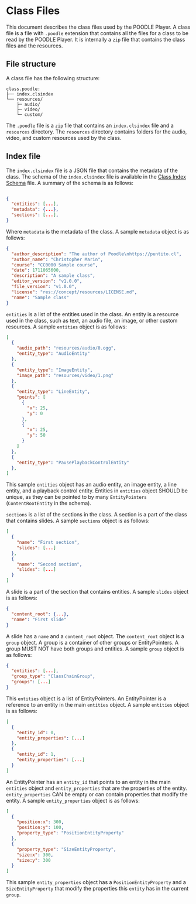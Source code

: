 # Class Files

This document describes the class files used by the POODLE Player. A class file is a file with `.poodle` extension that contains all the files for a class to be read by the POODLE Player. It is internally a `zip` file that contains the class files and the resources.

## File structure

A class file has the following structure:

```
class.poodle:
├── index.clsindex
└── resources/
    ├─ audio/
    ├─ video/
    └─ custom/
```

The `.poodle` file is a `zip` file that contains an `index.clsindex` file and a `resources` directory. The `resources` directory contains folders for the audio, video, and custom resources used by the class.

## Index file

The `index.clsindex` file is a JSON file that contains the metadata of the class. The schema of the `index.clsindex` file is available in the [Class Index Schema](index_schema.json) file. A summary of the schema is as follows:

```json

{
  "entities": [...],
  "metadata": {...},
  "sections": [...],
}

```
Where `metadata` is the metadata of the class. A sample `metadata` object is as follows:

```json
{
  "author_description": "The author of Poodle\nhttps://puntito.cl",
  "author_name": "Christopher Marin",
  "course": "CC0000 Sample course",
  "date": 1711065600,
  "description": "A sample class",
  "editor_version": "v1.0.0",
  "file_version": "v1.0.0",
  "license": "res://concept/resources/LICENSE.md",
  "name": "Sample class"
}
```

`entities` is a list of the entities used in the class. An entity is a resource used in the class, such as text, an audio file, an image, or other custom resources. A sample `entities` object is as follows:

```json
[
  {
    "audio_path": "resources/audio/0.ogg",
    "entity_type": "AudioEntity"
  },
  {
    "entity_type": "ImageEntity",
    "image_path": "resources/video/1.png"
  },
  {
    "entity_type": "LineEntity",
    "points": [
      {
        "x": 25,
        "y": 0
      },
      {
        "x": 25,
        "y": 50
      }
    ]
  },
  {
    "entity_type": "PausePlaybackControlEntity"
  },
]
```

This sample `entities` object has an audio entity, an image entity, a line entity, and a  playback control entity.
Entities in `entities` object SHOULD be unique, as they can be pointed to by many `EntityPointers` (`ContentRootEntity` in the schema).

`sections` is a list of the sections in the class. A section is a part of the class that contains slides. A sample `sections` object is as follows:

```json
[
  {
    "name": "First section",
    "slides": [...]
  },
  {
    "name": "Second section",
    "slides": [...]
  }
]
```

A slide is a part of the section that contains entities. A sample `slides` object is as follows:

```json
{
  "content_root": {...},
  "name": "First slide"
}
```

A slide has a `name` and a `content_root` object. The `content_root` object is a `group` object. A group is a container of other groups or EntityPointers. A group MUST NOT have both groups and entities. A sample `group` object is as follows:

```json
{
  "entities": [...],
  "group_type": "ClassChainGroup",
  "groups": [...]
}
```

This `entities` object is a list of EntityPointers. An EntityPointer is a reference to an entity in the main `entities` object. A sample `entities` object is as follows:

```json
[
  {
    "entity_id": 0,
    "entity_properties": [...]
  },
  {
    "entity_id": 1,
    "entity_properties": [...]
  }
]
```

An EntityPointer has an `entity_id` that points to an entity in the main `entities` object and `entity_properties` that are the properties of the entity. `entity_properties` CAN be empty or can contain properties that modify the entity. A sample `entity_properties` object is as follows:

```json
[
  {
    "position:x": 300,
    "position:y": 100,
    "property_type": "PositionEntityProperty"
  },
  {
    "property_type": "SizeEntityProperty",
    "size:x": 300,
    "size:y": 300
  }
]
```

This sample `entity_properties` object has a `PositionEntityProperty` and a `SizeEntityProperty` that modify the properties this ``entity`` has in the current `group`.
